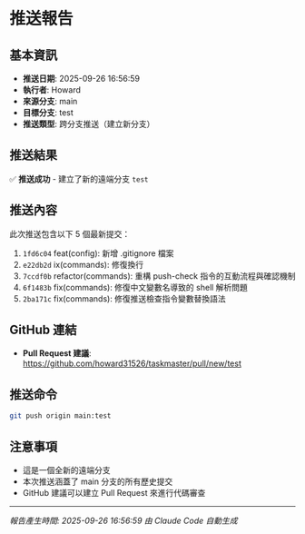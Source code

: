 # 推送報告

## 基本資訊
- **推送日期**: 2025-09-26 16:56:59
- **執行者**: Howard
- **來源分支**: main
- **目標分支**: test
- **推送類型**: 跨分支推送（建立新分支）

## 推送結果
✅ **推送成功** - 建立了新的遠端分支 `test`

## 推送內容
此次推送包含以下 5 個最新提交：

1. `1fd6c04` feat(config): 新增 .gitignore 檔案
2. `e22db2d` ix(commands): 修復換行
3. `7ccdf0b` refactor(commands): 重構 push-check 指令的互動流程與確認機制
4. `6f1483b` fix(commands): 修復中文變數名導致的 shell 解析問題
5. `2ba171c` fix(commands): 修復推送檢查指令變數替換語法

## GitHub 連結
- **Pull Request 建議**: https://github.com/howard31526/taskmaster/pull/new/test

## 推送命令
```bash
git push origin main:test
```

## 注意事項
- 這是一個全新的遠端分支
- 本次推送涵蓋了 main 分支的所有歷史提交
- GitHub 建議可以建立 Pull Request 來進行代碼審查

---
*報告產生時間: 2025-09-26 16:56:59*
*由 Claude Code 自動生成*